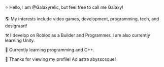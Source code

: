 ⭐ Hello, I am @Galaxyrelic, but feel free to call me Galaxy!

🌎 My interests include video games, development, programming, tech, and design/art!

⚒️ I develop on Roblox as a Builder and Programmer. I am also currently learning Unity.

📖 Currently learning programming and C++.

🌌 Thanks for viewing my profile! Ad astra abyssosque!

